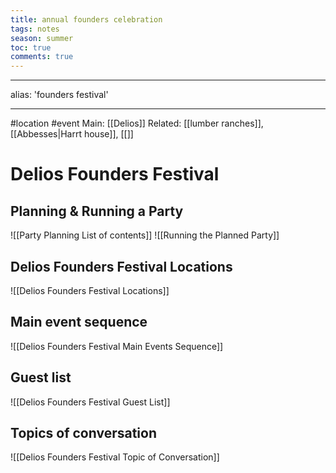 ---title: annual founders celebrationtags: notesseason: summertoc: truecomments: true---
---
alias: 'founders festival'

---
#location #event
Main: [[Delios]]
Related: [[lumber ranches]], [[Abbesses|Harrt house]], [[]]

# Delios Founders Festival
## Planning & Running a Party
![[Party Planning List of contents]]
![[Running the Planned Party]]

## Delios Founders Festival Locations
![[Delios Founders Festival Locations]]

## Main event sequence
![[Delios Founders Festival Main Events Sequence]]
## Guest list
![[Delios Founders Festival Guest List]]

## Topics of conversation
![[Delios Founders Festival Topic of Conversation]]
